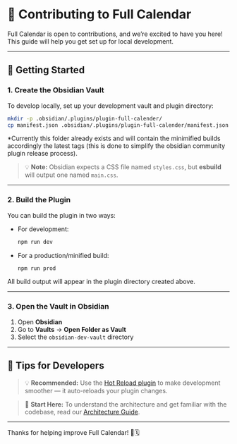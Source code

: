 # 🎉 Contributing to Full Calendar

Full Calendar is open to contributions, and we’re excited to have you here! This guide will help you get set up for local development.

---

## 🚀 Getting Started

### 1. Create the Obsidian Vault

To develop locally, set up your development vault and plugin directory:

```bash
mkdir -p .obsidian/.plugins/plugin-full-calender/
cp manifest.json .obsidian/.plugins/plugin-full-calender/manifest.json
````

*Currently this folder already exists and will contain the minimified builds accordingly the latest tags (this is done to simplify the obsidian community plugin release process).

> 💡 **Note:** Obsidian expects a CSS file named `styles.css`, but **esbuild** will output one named `main.css`.

---

### 2. Build the Plugin

You can build the plugin in two ways:

* For development:

  ```bash
  npm run dev
  ```

* For a production/minified build:

  ```bash
  npm run prod
  ```

All build output will appear in the plugin directory created above.

---

### 3. Open the Vault in Obsidian

1. Open **Obsidian**
2. Go to **Vaults** → **Open Folder as Vault**
3. Select the `obsidian-dev-vault` directory

---

## 🧠 Tips for Developers

> 💡 **Recommended:** Use the [Hot Reload plugin](https://github.com/pjeby/hot-reload) to make development smoother — it auto-reloads your plugin changes.

> 📘 **Start Here:** To understand the architecture and get familiar with the codebase, read our [Architecture Guide](https://github.com/YouFoundJK/plugin-full-calendar/blob/chrono-insights/src/README.md).

---

Thanks for helping improve Full Calendar! 🎨🗓️

